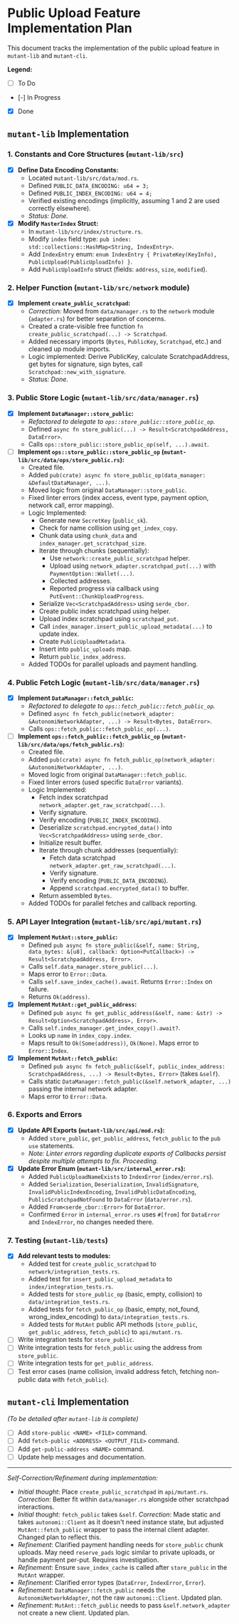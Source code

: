 # Public Upload Feature Implementation Plan

This document tracks the implementation of the public upload feature in `mutant-lib` and `mutant-cli`.

**Legend:**
- [ ] To Do
- [-] In Progress
- [x] Done

## `mutant-lib` Implementation

### 1. Constants and Core Structures (`mutant-lib/src`)

-   [x] **Define Data Encoding Constants:**
    -   Located `mutant-lib/src/data/mod.rs`.
    -   Defined `PUBLIC_DATA_ENCODING: u64 = 3;`
    -   Defined `PUBLIC_INDEX_ENCODING: u64 = 4;`
    -   Verified existing encodings (implicitly, assuming 1 and 2 are used correctly elsewhere).
    -   *Status: Done.*
-   [x] **Modify `MasterIndex` Struct:**
    -   In `mutant-lib/src/index/structure.rs`.
    -   Modify `index` field type: `pub index: std::collections::HashMap<String, IndexEntry>`.
    -   Add `IndexEntry` enum: `enum IndexEntry { PrivateKey(KeyInfo), PublicUpload(PublicUploadInfo) }`.
    -   Add `PublicUploadInfo` struct (fields: `address`, `size`, `modified`).

### 2. Helper Function (`mutant-lib/src/network` module)

-   [x] **Implement `create_public_scratchpad`:**
    -   *Correction:* Moved from `data/manager.rs` to the `network` module (`adapter.rs`) for better separation of concerns.
    -   Created a crate-visible free function `fn create_public_scratchpad(...) -> Scratchpad`.
    -   Added necessary imports (`Bytes`, `PublicKey`, `Scratchpad`, etc.) and cleaned up module imports.
    -   Logic implemented: Derive PublicKey, calculate ScratchpadAddress, get bytes for signature, sign bytes, call `Scratchpad::new_with_signature`.
    -   *Status: Done.*

### 3. Public Store Logic (`mutant-lib/src/data/manager.rs`)

-   [x] **Implement `DataManager::store_public`:**
    -   *Refactored to delegate to `ops::store_public::store_public_op`.*
    -   Defined `async fn store_public(...) -> Result<ScratchpadAddress, DataError>`.
    -   Calls `ops::store_public::store_public_op(self, ...).await`.
-   [ ] **Implement `ops::store_public::store_public_op` (`mutant-lib/src/data/ops/store_public.rs`):**
    -   Created file.
    -   Added `pub(crate) async fn store_public_op(data_manager: &DefaultDataManager, ...)`.
    -   Moved logic from original `DataManager::store_public`.
    -   Fixed linter errors (index access, event type, payment option, network call, error mapping).
    -   Logic Implemented:
        -   Generate new `SecretKey` (`public_sk`).
        -   Check for name collision using `get_index_copy`.
        -   Chunk data using `chunk_data` and `index_manager.get_scratchpad_size`.
        -   Iterate through chunks (sequentially):
            -   Use `network::create_public_scratchpad` helper.
            -   Upload using `network_adapter.scratchpad_put(...)` with `PaymentOption::Wallet(...)`.
            -   Collected addresses.
            -   Reported progress via callback using `PutEvent::ChunkUploadProgress`.
        -   Serialize `Vec<ScratchpadAddress>` using `serde_cbor`.
        -   Create public index scratchpad using helper.
        -   Upload index scratchpad using `scratchpad_put`.
        -   Call `index_manager.insert_public_upload_metadata(...)` to update index.
        -   Create `PublicUploadMetadata`.
        -   Insert into `public_uploads` map.
        -   Return `public_index_address`.
    -   Added TODOs for parallel uploads and payment handling.

### 4. Public Fetch Logic (`mutant-lib/src/data/manager.rs`)

-   [x] **Implement `DataManager::fetch_public`:**
    -   *Refactored to delegate to `ops::fetch_public::fetch_public_op`.*
    -   Defined `async fn fetch_public(network_adapter: &AutonomiNetworkAdapter, ...) -> Result<Bytes, DataError>`.
    -   Calls `ops::fetch_public::fetch_public_op(...)`.
-   [ ] **Implement `ops::fetch_public::fetch_public_op` (`mutant-lib/src/data/ops/fetch_public.rs`):**
    -   Created file.
    -   Added `pub(crate) async fn fetch_public_op(network_adapter: &AutonomiNetworkAdapter, ...)`.
    -   Moved logic from original `DataManager::fetch_public`.
    -   Fixed linter errors (used specific `DataError` variants).
    -   Logic Implemented:
        -   Fetch index scratchpad `network_adapter.get_raw_scratchpad(...)`.
        -   Verify signature.
        -   Verify encoding (`PUBLIC_INDEX_ENCODING`).
        -   Deserialize `scratchpad.encrypted_data()` into `Vec<ScratchpadAddress>` using `serde_cbor`.
        -   Initialize result buffer.
        -   Iterate through chunk addresses (sequentially):
            -   Fetch data scratchpad `network_adapter.get_raw_scratchpad(...)`.
            -   Verify signature.
            -   Verify encoding (`PUBLIC_DATA_ENCODING`).
            -   Append `scratchpad.encrypted_data()` to buffer.
        -   Return assembled `Bytes`.
    -   Added TODOs for parallel fetches and callback reporting.

### 5. API Layer Integration (`mutant-lib/src/api/mutant.rs`)

-   [x] **Implement `MutAnt::store_public`:**
    -   Defined `pub async fn store_public(&self, name: String, data_bytes: &[u8], callback: Option<PutCallback>) -> Result<ScratchpadAddress, Error>`.
    -   Calls `self.data_manager.store_public(...)`.
    -   Maps error to `Error::Data`.
    -   Calls `self.save_index_cache().await`. Returns `Error::Index` on failure.
    -   Returns `Ok(address)`.
-   [x] **Implement `MutAnt::get_public_address`:**
    -   Defined `pub async fn get_public_address(&self, name: &str) -> Result<Option<ScratchpadAddress>, Error>`.
    -   Calls `self.index_manager.get_index_copy().await?`.
    -   Looks up `name` in `index_copy.index`.
    -   Maps result to `Ok(Some(address))`, `Ok(None)`. Maps error to `Error::Index`.
-   [x] **Implement `MutAnt::fetch_public`:**
    -   Defined `pub async fn fetch_public(&self, public_index_address: ScratchpadAddress, ...) -> Result<Bytes, Error>` (takes `&self`).
    -   Calls static `DataManager::fetch_public(&self.network_adapter, ...)` passing the internal network adapter.
    -   Maps error to `Error::Data`.

### 6. Exports and Errors

-   [x] **Update API Exports (`mutant-lib/src/api/mod.rs`):**
    -   Added `store_public`, `get_public_address`, `fetch_public` to the `pub use` statements.
    -   *Note: Linter errors regarding duplicate exports of Callbacks persist despite multiple attempts to fix. Proceeding.*
-   [x] **Update Error Enum (`mutant-lib/src/internal_error.rs`):**
    -   Added `PublicUploadNameExists` to `IndexError` (`index/error.rs`).
    -   Added `Serialization`, `Deserialization`, `InvalidSignature`, `InvalidPublicIndexEncoding`, `InvalidPublicDataEncoding`, `PublicScratchpadNotFound` to `DataError` (`data/error.rs`).
    -   Added `From<serde_cbor::Error>` for `DataError`.
    -   Confirmed `Error` in `internal_error.rs` uses `#[from]` for `DataError` and `IndexError`, no changes needed there.

### 7. Testing (`mutant-lib/tests`)

-   [x] **Add relevant tests to modules:**
    -   Added test for `create_public_scratchpad` to `network/integration_tests.rs`.
    -   Added test for `insert_public_upload_metadata` to `index/integration_tests.rs`.
    -   Added tests for `store_public_op` (basic, empty, collision) to `data/integration_tests.rs`.
    -   Added tests for `fetch_public_op` (basic, empty, not_found, wrong_index_encoding) to `data/integration_tests.rs`.
    -   Added tests for `MutAnt` public API methods (`store_public`, `get_public_address`, `fetch_public`) to `api/mutant.rs`.
-   [ ] Write integration tests for `store_public`.
-   [ ] Write integration tests for `fetch_public` using the address from `store_public`.
-   [ ] Write integration tests for `get_public_address`.
-   [ ] Test error cases (name collision, invalid address fetch, fetching non-public data with `fetch_public`).

## `mutant-cli` Implementation

*(To be detailed after `mutant-lib` is complete)*

-   [ ] Add `store-public <NAME> <FILE>` command.
-   [ ] Add `fetch-public <ADDRESS> <OUTPUT_FILE>` command.
-   [ ] Add `get-public-address <NAME>` command.
-   [ ] Update help messages and documentation.

---

*Self-Correction/Refinement during implementation:*
*   *Initial thought*: Place `create_public_scratchpad` in `api/mutant.rs`. *Correction*: Better fit within `data/manager.rs` alongside other scratchpad interactions.
*   *Initial thought*: `fetch_public` takes `&self`. *Correction*: Made static and takes `autonomi::Client` as it doesn't need instance state, but adjusted `MutAnt::fetch_public` wrapper to pass the internal client adapter. Changed plan to reflect this.
*   *Refinement*: Clarified payment handling needs for `store_public` chunk uploads. May need `reserve_pads` logic similar to private uploads, or handle payment per-put. Requires investigation.
*   *Refinement*: Ensure `save_index_cache` is called after `store_public` in the `MutAnt` wrapper.
*   *Refinement*: Clarified error types (`DataError`, `IndexError`, `Error`).
*   *Refinement*: `DataManager::fetch_public` needs the `AutonomiNetworkAdapter`, not the raw `autonomi::Client`. Updated plan.
*   *Refinement*: `MutAnt::fetch_public` needs to pass `&self.network_adapter` not create a new client. Updated plan. 